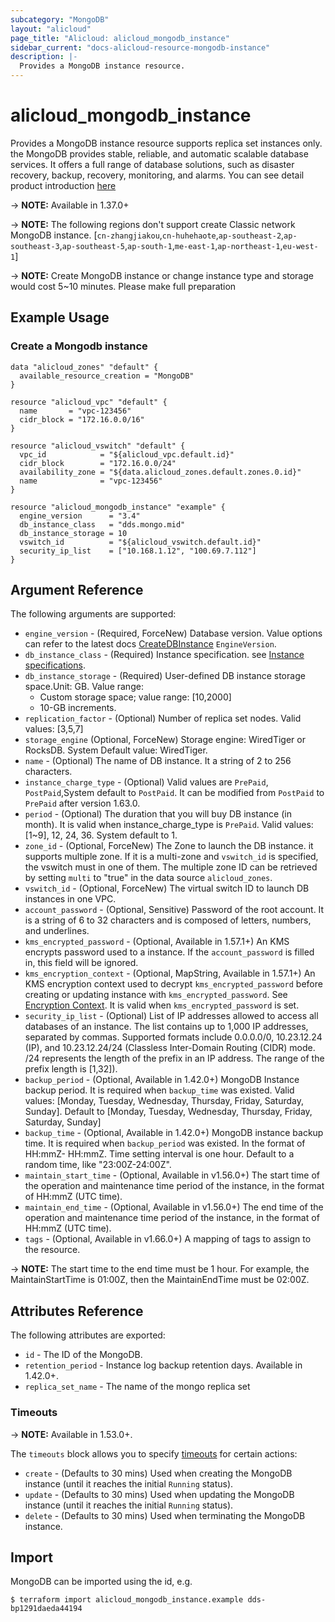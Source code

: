 ```yaml
---
subcategory: "MongoDB"
layout: "alicloud"
page_title: "Alicloud: alicloud_mongodb_instance"
sidebar_current: "docs-alicloud-resource-mongodb-instance"
description: |-
  Provides a MongoDB instance resource.
---
```


# alicloud\_mongodb\_instance

Provides a MongoDB instance resource supports replica set instances only. the MongoDB provides stable, reliable, and automatic scalable database services. 
It offers a full range of database solutions, such as disaster recovery, backup, recovery, monitoring, and alarms.
You can see detail product introduction [here](https://www.alibabacloud.com/help/doc-detail/26558.htm)

-> **NOTE:**  Available in 1.37.0+

-> **NOTE:**  The following regions don't support create Classic network MongoDB instance.
[`cn-zhangjiakou`,`cn-huhehaote`,`ap-southeast-2`,`ap-southeast-3`,`ap-southeast-5`,`ap-south-1`,`me-east-1`,`ap-northeast-1`,`eu-west-1`] 

-> **NOTE:**  Create MongoDB instance or change instance type and storage would cost 5~10 minutes. Please make full preparation

## Example Usage

### Create a Mongodb instance

```
data "alicloud_zones" "default" {
  available_resource_creation = "MongoDB"
}

resource "alicloud_vpc" "default" {
  name       = "vpc-123456"
  cidr_block = "172.16.0.0/16"
}

resource "alicloud_vswitch" "default" {
  vpc_id            = "${alicloud_vpc.default.id}"
  cidr_block        = "172.16.0.0/24"
  availability_zone = "${data.alicloud_zones.default.zones.0.id}"
  name              = "vpc-123456"
}

resource "alicloud_mongodb_instance" "example" {
  engine_version      = "3.4"
  db_instance_class   = "dds.mongo.mid"
  db_instance_storage = 10
  vswitch_id          = "${alicloud_vswitch.default.id}"
  security_ip_list    = ["10.168.1.12", "100.69.7.112"]
}

```

## Argument Reference

The following arguments are supported:

* `engine_version` - (Required, ForceNew) Database version. Value options can refer to the latest docs [CreateDBInstance](https://www.alibabacloud.com/help/doc-detail/61763.htm) `EngineVersion`.
* `db_instance_class` - (Required) Instance specification. see [Instance specifications](https://www.alibabacloud.com/help/doc-detail/57141.htm).
* `db_instance_storage` - (Required) User-defined DB instance storage space.Unit: GB. Value range:
  - Custom storage space; value range: [10,2000]
  - 10-GB increments. 
* `replication_factor` - (Optional) Number of replica set nodes. Valid values: [3,5,7]
* `storage_engine` (Optional, ForceNew) Storage engine: WiredTiger or RocksDB. System Default value: WiredTiger.
* `name` - (Optional) The name of DB instance. It a string of 2 to 256 characters.
* `instance_charge_type` - (Optional) Valid values are `PrePaid`, `PostPaid`,System default to `PostPaid`. It can be modified from `PostPaid` to `PrePaid` after version 1.63.0.
* `period` - (Optional) The duration that you will buy DB instance (in month). It is valid when instance_charge_type is `PrePaid`. Valid values: [1~9], 12, 24, 36. System default to 1.
* `zone_id` - (Optional, ForceNew) The Zone to launch the DB instance. it supports multiple zone.
If it is a multi-zone and `vswitch_id` is specified, the vswitch must in one of them.
The multiple zone ID can be retrieved by setting `multi` to "true" in the data source `alicloud_zones`.
* `vswitch_id` - (Optional, ForceNew) The virtual switch ID to launch DB instances in one VPC.
* `account_password` -  (Optional, Sensitive) Password of the root account. It is a string of 6 to 32 characters and is composed of letters, numbers, and underlines.
* `kms_encrypted_password` - (Optional, Available in 1.57.1+) An KMS encrypts password used to a instance. If the `account_password` is filled in, this field will be ignored.
* `kms_encryption_context` - (Optional, MapString, Available in 1.57.1+) An KMS encryption context used to decrypt `kms_encrypted_password` before creating or updating instance with `kms_encrypted_password`. See [Encryption Context](https://www.alibabacloud.com/help/doc-detail/42975.htm). It is valid when `kms_encrypted_password` is set.
* `security_ip_list` - (Optional) List of IP addresses allowed to access all databases of an instance. The list contains up to 1,000 IP addresses, separated by commas. Supported formats include 0.0.0.0/0, 10.23.12.24 (IP), and 10.23.12.24/24 (Classless Inter-Domain Routing (CIDR) mode. /24 represents the length of the prefix in an IP address. The range of the prefix length is [1,32]).
* `backup_period` - (Optional, Available in 1.42.0+) MongoDB Instance backup period. It is required when `backup_time` was existed. Valid values: [Monday, Tuesday, Wednesday, Thursday, Friday, Saturday, Sunday]. Default to [Monday, Tuesday, Wednesday, Thursday, Friday, Saturday, Sunday]
* `backup_time` - (Optional, Available in 1.42.0+) MongoDB instance backup time. It is required when `backup_period` was existed. In the format of HH:mmZ- HH:mmZ. Time setting interval is one hour. Default to a random time, like "23:00Z-24:00Z".
* `maintain_start_time` - (Optional, Available in v1.56.0+) The start time of the operation and maintenance time period of the instance, in the format of HH:mmZ (UTC time).
* `maintain_end_time` - (Optional, Available in v1.56.0+) The end time of the operation and maintenance time period of the instance, in the format of HH:mmZ (UTC time).
* `tags` - (Optional, Available in v1.66.0+) A mapping of tags to assign to the resource.

-> **NOTE:** The start time to the end time must be 1 hour. For example, the MaintainStartTime is 01:00Z, then the MaintainEndTime must be 02:00Z.

## Attributes Reference

The following attributes are exported:

* `id` - The ID of the MongoDB.
* `retention_period` - Instance log backup retention days. Available in 1.42.0+.
* `replica_set_name` - The name of the mongo replica set

### Timeouts

-> **NOTE:** Available in 1.53.0+.

The `timeouts` block allows you to specify [timeouts](https://www.terraform.io/docs/configuration-0-11/resources.html#timeouts) for certain actions:

* `create` - (Defaults to 30 mins) Used when creating the MongoDB instance (until it reaches the initial `Running` status). 
* `update` - (Defaults to 30 mins) Used when updating the MongoDB instance (until it reaches the initial `Running` status). 
* `delete` - (Defaults to 30 mins) Used when terminating the MongoDB instance. 

## Import

MongoDB can be imported using the id, e.g.

```
$ terraform import alicloud_mongodb_instance.example dds-bp1291daeda44194
```
